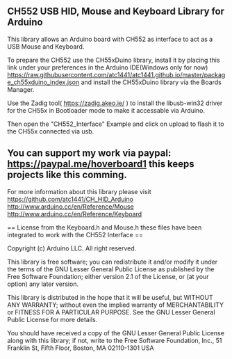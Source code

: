 ## CH552 USB HID, Mouse and Keyboard Library for Arduino

This library allows an Arduino board with CH552 as interface to act as a USB Mouse and Keyboard.



To prepare the CH552 use the CH55xDuino library, install it by placing this link under your preferences in the Arduino IDE(Windows only for now)
https://raw.githubusercontent.com/atc1441/atc1441.github.io/master/package_ch55xduino_index.json
and install the CH55xDuino library via the Boards Manager.


Use the Zadig tool( https://zadig.akeo.ie/ ) to install the libusb-win32 driver for the CH55x in Bootloader mode to make it accessable via Arduino. 


Then open the "CH552_Interface" Example and click on upload to flash it to the CH55x connected via usb.

## You can support my work via paypal: https://paypal.me/hoverboard1 this keeps projects like this comming.

For more information about this library please visit
https://github.com/atc1441/CH_HID_Arduino
http://www.arduino.cc/en/Reference/Mouse
http://www.arduino.cc/en/Reference/Keyboard

== License from the Keyboard.h and Mouse.h these files have been integrated to work with the CH552 Interface ==

Copyright (c) Arduino LLC. All right reserved.

This library is free software; you can redistribute it and/or
modify it under the terms of the GNU Lesser General Public
License as published by the Free Software Foundation; either
version 2.1 of the License, or (at your option) any later version.

This library is distributed in the hope that it will be useful,
but WITHOUT ANY WARRANTY; without even the implied warranty of
MERCHANTABILITY or FITNESS FOR A PARTICULAR PURPOSE. See the GNU
Lesser General Public License for more details.

You should have received a copy of the GNU Lesser General Public
License along with this library; if not, write to the Free Software
Foundation, Inc., 51 Franklin St, Fifth Floor, Boston, MA 02110-1301 USA
